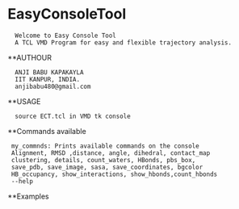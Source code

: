 # EasyConsoleTool

      Welcome to Easy Console Tool
      A TCL VMD Program for easy and flexible trajectory analysis.

 **AUTHOUR  
        
      ANJI BABU KAPAKAYLA
      IIT KANPUR, INDIA.
      anjibabu480@gmail.com

 **USAGE
           
      source ECT.tcl in VMD tk console
           
 **Commands available
          
     my_commnds: Prints available commands on the console
     Alignment, RMSD ,distance, angle, dihedral, contact_map
     clustering, details, count_waters, HBonds, pbs_box, 
     save_pdb, save_image, sasa, save_coordinates, bgcolor
     HB_occupancy, show_interactions, show_hbonds,count_hbonds
     --help
 
 **Examples
 
    
  
     
